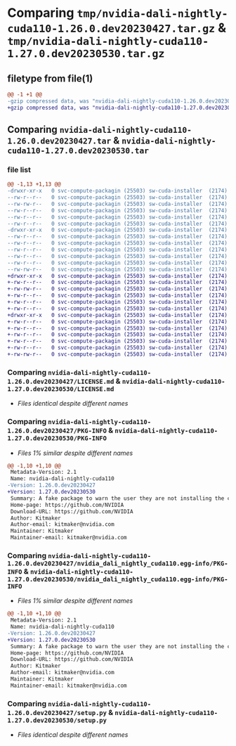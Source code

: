 # Comparing `tmp/nvidia-dali-nightly-cuda110-1.26.0.dev20230427.tar.gz` & `tmp/nvidia-dali-nightly-cuda110-1.27.0.dev20230530.tar.gz`

## filetype from file(1)

```diff
@@ -1 +1 @@
-gzip compressed data, was "nvidia-dali-nightly-cuda110-1.26.0.dev20230427.tar", last modified: Tue May  2 16:22:35 2023, max compression
+gzip compressed data, was "nvidia-dali-nightly-cuda110-1.27.0.dev20230530.tar", last modified: Tue May 30 16:44:58 2023, max compression
```

## Comparing `nvidia-dali-nightly-cuda110-1.26.0.dev20230427.tar` & `nvidia-dali-nightly-cuda110-1.27.0.dev20230530.tar`

### file list

```diff
@@ -1,13 +1,13 @@
-drwxr-xr-x   0 svc-compute-packagin (25503) sw-cuda-installer  (2174)        0 2023-05-02 16:22:35.065720 nvidia-dali-nightly-cuda110-1.26.0.dev20230427/
--rw-r--r--   0 svc-compute-packagin (25503) sw-cuda-installer  (2174)      459 2023-05-02 16:22:34.000000 nvidia-dali-nightly-cuda110-1.26.0.dev20230427/ERROR.txt
--rw-rw-r--   0 svc-compute-packagin (25503) sw-cuda-installer  (2174)    11336 2023-04-28 20:21:51.000000 nvidia-dali-nightly-cuda110-1.26.0.dev20230427/LICENSE.md
--rw-r--r--   0 svc-compute-packagin (25503) sw-cuda-installer  (2174)       27 2023-05-02 16:22:34.000000 nvidia-dali-nightly-cuda110-1.26.0.dev20230427/PACKAGE_NAME
--rw-r--r--   0 svc-compute-packagin (25503) sw-cuda-installer  (2174)     1668 2023-05-02 16:22:35.065720 nvidia-dali-nightly-cuda110-1.26.0.dev20230427/PKG-INFO
--rw-r--r--   0 svc-compute-packagin (25503) sw-cuda-installer  (2174)      286 2023-05-02 16:22:34.000000 nvidia-dali-nightly-cuda110-1.26.0.dev20230427/README.rst
-drwxr-xr-x   0 svc-compute-packagin (25503) sw-cuda-installer  (2174)        0 2023-05-02 16:22:35.064720 nvidia-dali-nightly-cuda110-1.26.0.dev20230427/nvidia_dali_nightly_cuda110.egg-info/
--rw-r--r--   0 svc-compute-packagin (25503) sw-cuda-installer  (2174)     1668 2023-05-02 16:22:35.000000 nvidia-dali-nightly-cuda110-1.26.0.dev20230427/nvidia_dali_nightly_cuda110.egg-info/PKG-INFO
--rw-r--r--   0 svc-compute-packagin (25503) sw-cuda-installer  (2174)      257 2023-05-02 16:22:35.000000 nvidia-dali-nightly-cuda110-1.26.0.dev20230427/nvidia_dali_nightly_cuda110.egg-info/SOURCES.txt
--rw-r--r--   0 svc-compute-packagin (25503) sw-cuda-installer  (2174)        1 2023-05-02 16:22:35.000000 nvidia-dali-nightly-cuda110-1.26.0.dev20230427/nvidia_dali_nightly_cuda110.egg-info/dependency_links.txt
--rw-r--r--   0 svc-compute-packagin (25503) sw-cuda-installer  (2174)       22 2023-05-02 16:22:35.000000 nvidia-dali-nightly-cuda110-1.26.0.dev20230427/nvidia_dali_nightly_cuda110.egg-info/top_level.txt
--rw-r--r--   0 svc-compute-packagin (25503) sw-cuda-installer  (2174)       38 2023-05-02 16:22:35.065720 nvidia-dali-nightly-cuda110-1.26.0.dev20230427/setup.cfg
--rw-rw-r--   0 svc-compute-packagin (25503) sw-cuda-installer  (2174)     4560 2023-04-28 20:21:51.000000 nvidia-dali-nightly-cuda110-1.26.0.dev20230427/setup.py
+drwxr-xr-x   0 svc-compute-packagin (25503) sw-cuda-installer  (2174)        0 2023-05-30 16:44:58.106748 nvidia-dali-nightly-cuda110-1.27.0.dev20230530/
+-rw-r--r--   0 svc-compute-packagin (25503) sw-cuda-installer  (2174)      459 2023-05-30 16:44:58.000000 nvidia-dali-nightly-cuda110-1.27.0.dev20230530/ERROR.txt
+-rw-rw-r--   0 svc-compute-packagin (25503) sw-cuda-installer  (2174)    11336 2023-05-24 10:07:51.000000 nvidia-dali-nightly-cuda110-1.27.0.dev20230530/LICENSE.md
+-rw-r--r--   0 svc-compute-packagin (25503) sw-cuda-installer  (2174)       27 2023-05-30 16:44:58.000000 nvidia-dali-nightly-cuda110-1.27.0.dev20230530/PACKAGE_NAME
+-rw-r--r--   0 svc-compute-packagin (25503) sw-cuda-installer  (2174)     1668 2023-05-30 16:44:58.106748 nvidia-dali-nightly-cuda110-1.27.0.dev20230530/PKG-INFO
+-rw-r--r--   0 svc-compute-packagin (25503) sw-cuda-installer  (2174)      286 2023-05-30 16:44:58.000000 nvidia-dali-nightly-cuda110-1.27.0.dev20230530/README.rst
+drwxr-xr-x   0 svc-compute-packagin (25503) sw-cuda-installer  (2174)        0 2023-05-30 16:44:58.106748 nvidia-dali-nightly-cuda110-1.27.0.dev20230530/nvidia_dali_nightly_cuda110.egg-info/
+-rw-r--r--   0 svc-compute-packagin (25503) sw-cuda-installer  (2174)     1668 2023-05-30 16:44:58.000000 nvidia-dali-nightly-cuda110-1.27.0.dev20230530/nvidia_dali_nightly_cuda110.egg-info/PKG-INFO
+-rw-r--r--   0 svc-compute-packagin (25503) sw-cuda-installer  (2174)      257 2023-05-30 16:44:58.000000 nvidia-dali-nightly-cuda110-1.27.0.dev20230530/nvidia_dali_nightly_cuda110.egg-info/SOURCES.txt
+-rw-r--r--   0 svc-compute-packagin (25503) sw-cuda-installer  (2174)        1 2023-05-30 16:44:58.000000 nvidia-dali-nightly-cuda110-1.27.0.dev20230530/nvidia_dali_nightly_cuda110.egg-info/dependency_links.txt
+-rw-r--r--   0 svc-compute-packagin (25503) sw-cuda-installer  (2174)       22 2023-05-30 16:44:58.000000 nvidia-dali-nightly-cuda110-1.27.0.dev20230530/nvidia_dali_nightly_cuda110.egg-info/top_level.txt
+-rw-r--r--   0 svc-compute-packagin (25503) sw-cuda-installer  (2174)       38 2023-05-30 16:44:58.106748 nvidia-dali-nightly-cuda110-1.27.0.dev20230530/setup.cfg
+-rw-rw-r--   0 svc-compute-packagin (25503) sw-cuda-installer  (2174)     4560 2023-05-24 10:07:51.000000 nvidia-dali-nightly-cuda110-1.27.0.dev20230530/setup.py
```

### Comparing `nvidia-dali-nightly-cuda110-1.26.0.dev20230427/LICENSE.md` & `nvidia-dali-nightly-cuda110-1.27.0.dev20230530/LICENSE.md`

 * *Files identical despite different names*

### Comparing `nvidia-dali-nightly-cuda110-1.26.0.dev20230427/PKG-INFO` & `nvidia-dali-nightly-cuda110-1.27.0.dev20230530/PKG-INFO`

 * *Files 1% similar despite different names*

```diff
@@ -1,10 +1,10 @@
 Metadata-Version: 2.1
 Name: nvidia-dali-nightly-cuda110
-Version: 1.26.0.dev20230427
+Version: 1.27.0.dev20230530
 Summary: A fake package to warn the user they are not installing the correct package.
 Home-page: https://github.com/NVIDIA
 Download-URL: https://github.com/NVIDIA
 Author: Kitmaker
 Author-email: kitmaker@nvidia.com
 Maintainer: Kitmaker
 Maintainer-email: kitmaker@nvidia.com
```

### Comparing `nvidia-dali-nightly-cuda110-1.26.0.dev20230427/nvidia_dali_nightly_cuda110.egg-info/PKG-INFO` & `nvidia-dali-nightly-cuda110-1.27.0.dev20230530/nvidia_dali_nightly_cuda110.egg-info/PKG-INFO`

 * *Files 1% similar despite different names*

```diff
@@ -1,10 +1,10 @@
 Metadata-Version: 2.1
 Name: nvidia-dali-nightly-cuda110
-Version: 1.26.0.dev20230427
+Version: 1.27.0.dev20230530
 Summary: A fake package to warn the user they are not installing the correct package.
 Home-page: https://github.com/NVIDIA
 Download-URL: https://github.com/NVIDIA
 Author: Kitmaker
 Author-email: kitmaker@nvidia.com
 Maintainer: Kitmaker
 Maintainer-email: kitmaker@nvidia.com
```

### Comparing `nvidia-dali-nightly-cuda110-1.26.0.dev20230427/setup.py` & `nvidia-dali-nightly-cuda110-1.27.0.dev20230530/setup.py`

 * *Files identical despite different names*

